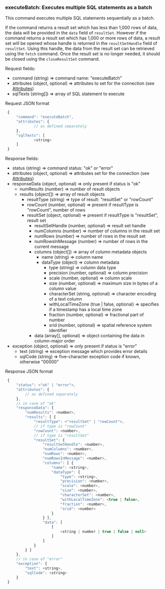 ### executeBatch: Executes multiple SQL statements as a batch

This command executes multiple SQL statements sequentially as a batch.

If the command returns a result set which has less than 1,000 rows of data, the data will be provided in the `data` field of `resultSet`. However if the command returns a result set which has 1,000 or more rows of data, a result set will be opened whose handle is returned in the `resultSetHandle` field of `resultSet`. Using this handle, the data from the result set can be retrieved using the `fetch` command. Once the result set is no longer needed, it should be closed using the `closeResultSet` command.

Request fields:
  * command (string) => command name: "executeBatch"
  * attributes (object, optional) => attributes to set for the connection (see [Attributes](../WebsocketAPIV1.md#attributes-session-and-database-properties))
  * sqlTexts (string[]) => array of SQL statement to execute

Request JSON format
```javascript
 {
     "command": "executeBatch",
     "attributes": {
             // as defined separately
     },
     "sqlTexts": [
             <string>
     ]
 }
```

Response fields:
  * status (string) => command status: "ok" or "error"
  * attributes (object, optional) => attributes set for the connection (see [Attributes](../WebsocketAPIV1.md#attributes-session-and-database-properties))
  * responseData (object, optional) => only present if status is "ok"
    * numResults (number) => number of result objects
    * results (object[]) => array of result objects
      * resultType (string) => type of result: "resultSet" or "rowCount"
      * rowCount (number, optional) => present if resultType is "rowCount", number of rows
      * resultSet (object, optional) => present if resultType is "resultSet", result set
        * resultSetHandle (number, optional) => result set handle
        * numColumns (number) => number of columns in the result set
        * numRows (number) => number of rows in the result set
        * numRowsInMessage (number) => number of rows in the current message
        * columns (object[]) => array of column metadata objects
          * name (string) => column name
          * dataType (object) => column metadata
            * type (string) => column data type
            * precision (number, optional) => column precision
            * scale (number, optional) => column scale
            * size (number, optional) => maximum size in bytes of a column value
            * characterSet (string, optional) => character encoding of a text column
            * withLocalTimeZone (true | false, optional) => specifies if a timestamp has a local time zone
            * fraction (number, optional) => fractional part of number
            * srid (number, optional) => spatial reference system identifier
        * data (array[], optional) => object containing the data in column-major order
  * exception (object, optional) =>  only present if status is "error"
    * text (string) => exception message which provides error details
    * sqlCode (string) => five-character exception code if known, otherwise "00000"

Response JSON format
```javascript
 {
     "status": <"ok" | "error">,
     "attributes": {
         // as defined separately
     },
     // in case of "ok"
     "responseData": {
         "numResults": <number>,
         "results": [ {
             "resultType": <"resultSet" | "rowCount">,
             // if type is "rowCount"
             "rowCount": <number>,
             // if type is "resultSet"
             "resultSet": {
                 "resultSetHandle": <number>,
                 "numColumns": <number>,
                 "numRows": <number>,
                 "numRowsInMessage": <number>,
                 "columns": [ {
                     "name": <string>,
                     "dataType": {
                         "type": <string>,
                         "precision": <number>,
                         "scale": <number>,
                         "size": <number>,
                         "characterSet": <number>,
                         "withLocalTimeZone": <true | false>,
                         "fraction": <number>,
                         "srid": <number>
                     }
                 } ],
                 "data": [
                     [
                         <string | number | true | false | null>
                     ]
                 ]
             }
         } ]
     },
     // in case of "error"
     "exception": {
         "text": <string>,
         "sqlCode": <string>
     }
 }
```
